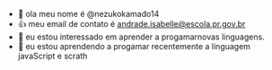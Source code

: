 - 👋 ola meu nome é @nezukokamado14
- :+1: meu email de contato é andrade.isabelle@escola.pr.gov.br
- 👀 eu estou interessado em aprender a progamarnovas linguagens.
- 🌱 eu estou aprendendo a progamar recentemente a linguagem javaScript e scrath 



